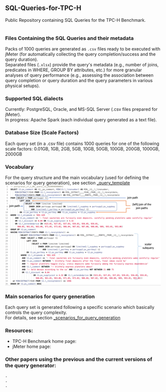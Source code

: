 ## SQL-Queries-for-TPC-H
Public Repository containing SQL Queries for the TPC-H Benchmark.<br><br>

### Files Containing the SQL Queries and their metadata
Packs of 1000 queries are generated as `.csv` files ready to be executed with jMeter (for automatically collecting the query completion/success and the query duration).<br>
Separated files (`.xlsx`) provide the query's metadata (e.g., number of joins, predicates in WHERE, GROUP BY attributes, etc.) for more granular analyses of query performance (e.g., assessing the association between query completion or query duration and the query parameters in various physical setups). 

### Supported SQL dialects
Currently: PostgreSQL, Oracle, and MS-SQL Server (.csv files prepared for jMeter). <br>
In progress: Apache Spark (each individual query generated as a text file).

### Database Size (Scale Factors)
Each query set (in a .csv file) contains 1000 queries for one of the following scale factors: 0.01GB, 1GB, 2GB, 5GB, 10GB, 50GB, 100GB, 200GB, 1000GB, 2000GB 

### Vocabulary
For the query structure and the main vocabulary (used for defining the scenarios for query generation), see section [_query_template](https://github.com/marinfotache/SQL-Queries-for-TPC-H/tree/main/_query_template)
![a_pg_query.png](https://github.com/marinfotache/SQL-Queries-for-TPC-H/blob/main/_query_template/a_pg_query.png)

### Main scenarios for query generation
Each query set is generated following a specific scenario which basically controls the query complexity.<br>
For details, see section [_scenarios_for_query_generation](https://github.com/marinfotache/SQL-Queries-for-TPC-H/tree/main/_scenarios_for_query_generation)

### Resources:
  * TPC-H Benchmark home page:
  * jMeter home page:
  
### Other papers using the previous and the current versions of the query generator:
    -
    -
    -
  
